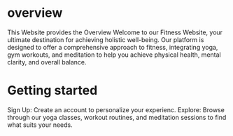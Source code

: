 # overview 
This Website provides the Overview
Welcome to our Fitness Website, your ultimate destination for achieving holistic well-being.
Our platform is designed to offer a comprehensive approach to fitness, integrating yoga, gym workouts, and meditation to help you achieve physical health, mental clarity, and overall balance.

# Getting started 
Sign Up: Create an account to personalize your experienc. 
Explore: Browse through our yoga classes, workout routines, and meditation sessions to find what suits your needs.
